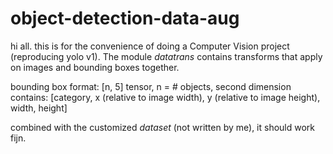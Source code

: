 # object-detection-data-aug

hi all. this is for the convenience of doing a Computer Vision project (reproducing yolo v1). 
The module *datatrans* contains transforms that apply on images and bounding boxes together. 

bounding box format: 
[n, 5] tensor, n = # objects, second dimension contains: [category, x (relative to image width), y (relative to image height), width, height]

combined with the customized *dataset* (not written by me), it should work fijn. 
